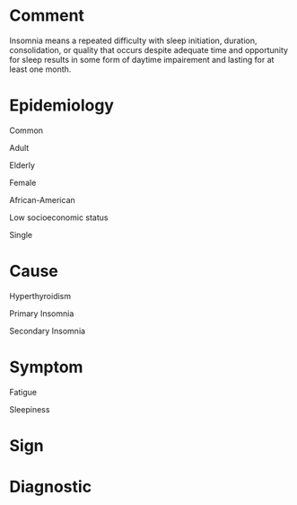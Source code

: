# Comment

Insomnia means a repeated difficulty with sleep initiation, duration, consolidation, or quality that occurs despite adequate time and opportunity for sleep results in some form of daytime impairement and lasting for at least one month.

# Epidemiology

Common

Adult

Elderly

Female

African-American

Low socioeconomic status

Single

# Cause

Hyperthyroidism

Primary Insomnia

Secondary Insomnia

# Symptom

Fatigue

Sleepiness

# Sign

# Diagnostic
